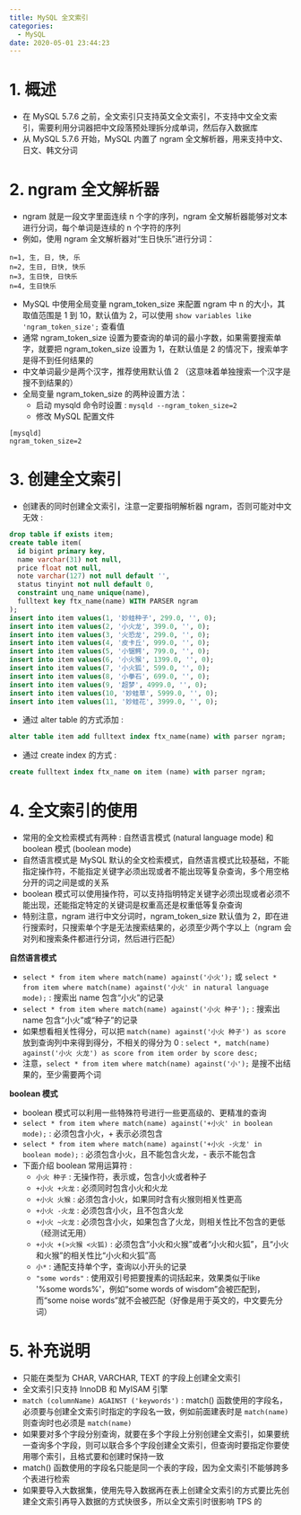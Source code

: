 ```yaml
---
title: MySQL 全文索引
categories:
  - MySQL
date: 2020-05-01 23:44:23
---
```


# 1. 概述

- 在 MySQL 5.7.6 之前，全文索引只支持英文全文索引，不支持中文全文索引，需要利用分词器把中文段落预处理拆分成单词，然后存入数据库
- 从 MySQL 5.7.6 开始，MySQL 内置了 ngram 全文解析器，用来支持中文、日文、韩文分词

# 2. ngram 全文解析器

- ngram 就是一段文字里面连续 n 个字的序列，ngram 全文解析器能够对文本进行分词，每个单词是连续的 n 个字符的序列
- 例如，使用 ngram 全文解析器对“生日快乐”进行分词：
```
n=1, 生, 日, 快, 乐
n=2, 生日, 日快, 快乐
n=3, 生日快, 日快乐
n=4, 生日快乐
```
- MySQL 中使用全局变量 ngram_token_size 来配置 ngram 中 n 的大小，其取值范围是 1 到 10，默认值为 2，可以使用 `show variables like 'ngram_token_size';` 查看值
- 通常 ngram_token_size 设置为要查询的单词的最小字数，如果需要搜索单字，就要把 ngram_token_size 设置为 1，在默认值是 2 的情况下，搜索单字是得不到任何结果的
- 中文单词最少是两个汉字，推荐使用默认值 2 （这意味着单独搜索一个汉字是搜不到结果的）
- 全局变量 ngram_token_size 的两种设置方法：
    - 启动 mysqld 命令时设置 : `mysqld --ngram_token_size=2`
    - 修改 MySQL 配置文件
```
[mysqld] 
ngram_token_size=2
```

# 3. 创建全文索引

- 创建表的同时创建全文索引，注意一定要指明解析器 ngram，否则可能对中文无效 :
```sql
drop table if exists item;
create table item(
  id bigint primary key,
  name varchar(31) not null,
  price float not null,
  note varchar(127) not null default '',
  status tinyint not null default 0,
  constraint unq_name unique(name),
  fulltext key ftx_name(name) WITH PARSER ngram
);
insert into item values(1, '妙蛙种子', 299.0, '', 0);
insert into item values(2, '小火龙', 399.0, '', 0);
insert into item values(3, '火恐龙', 299.0, '', 0);
insert into item values(4, '皮卡丘', 999.0, '', 0);
insert into item values(5, '小锯鳄', 799.0, '', 0);
insert into item values(6, '小火猴', 1399.0, '', 0);
insert into item values(7, '小火狐', 599.0, '', 0);
insert into item values(8, '小拳石', 699.0, '', 0);
insert into item values(9, '超梦', 4999.0, '', 0);
insert into item values(10, '妙蛙草', 5999.0, '', 0);
insert into item values(11, '妙蛙花', 3999.0, '', 0);
```
- 通过 alter table 的方式添加 :
```sql
alter table item add fulltext index ftx_name(name) with parser ngram;
```
- 通过 create index 的方式 :
```sql
create fulltext index ftx_name on item (name) with parser ngram; 
```

# 4. 全文索引的使用

- 常用的全文检索模式有两种 : 自然语言模式 (natural language mode) 和 boolean 模式 (boolean mode)
- 自然语言模式是 MySQL 默认的全文检索模式，自然语言模式比较基础，不能指定操作符，不能指定关键字必须出现或者不能出现等复杂查询，多个用空格分开的词之间是或的关系
- boolean 模式可以使用操作符，可以支持指明特定关键字必须出现或者必须不能出现，还能指定特定的关键词是权重高还是权重低等复杂查询
- 特别注意，ngram 进行中文分词时，ngram_token_size 默认值为 2，即在进行搜索时，只搜索单个字是无法搜索结果的，必须至少两个字以上（ngram 会对列和搜索条件都进行分词，然后进行匹配）

**自然语言模式**

- `select * from item where match(name) against('小火');` 或 `select * from item where match(name) against('小火' in natural language mode);` : 搜索出 name 包含“小火”的记录
- `select * from item where match(name) against('小火 种子');` : 搜索出 name 包含“小火”或“种子”的记录
- 如果想看相关性得分，可以把 `match(name) against('小火 种子') as score` 放到查询列中来得到得分，不相关的得分为 0 : `select *, match(name) against('小火 火龙') as score from item order by score desc;`
- 注意，`select * from item where match(name) against('小');` 是搜不出结果的，至少需要两个词

**boolean 模式**

- boolean 模式可以利用一些特殊符号进行一些更高级的、更精准的查询
- `select * from item where match(name) against('+小火' in boolean mode);` : 必须包含小火，+ 表示必须包含
- `select * from item where match(name) against('+小火 -火龙' in boolean mode);` : 必须包含小火，且不能包含火龙，- 表示不能包含
- 下面介绍 boolean 常用运算符 :
    - `小火 种子` : 无操作符，表示或，包含小火或者种子
    - `+小火 +火龙` : 必须同时包含小火和火龙
    - `+小火 火猴` : 必须包含小火，如果同时含有火猴则相关性更高
    - `+小火 -火龙` : 必须包含小火，且不包含火龙
    - `+小火 ~火龙` : 必须包含小火，如果包含了火龙，则相关性比不包含的更低（经测试无用）
    - `+小火 +(>火猴 <火狐)` : 必须包含“小火和火猴”或者“小火和火狐”，且“小火和火猴”的相关性比“小火和火狐”高
    - `小*` : 通配支持单个字，查询以小开头的记录
    - `"some words"` : 使用双引号把要搜素的词括起来，效果类似于like '%some words%'，例如“some words of wisdom”会被匹配到，而“some noise words”就不会被匹配（好像是用于英文的，中文要先分词）

# 5. 补充说明

- 只能在类型为 CHAR, VARCHAR, TEXT 的字段上创建全文索引
- 全文索引只支持 InnoDB 和 MyISAM 引擎
- `match (columnName) AGAINST ('keywords')` : match() 函数使用的字段名，必须要与创建全文索引时指定的字段名一致，例如前面建表时是 `match(name)` 则查询时也必须是 `match(name)`
- 如果要对多个字段分别查询，就要在多个字段上分别创建全文索引，如果要统一查询多个字段，则可以联合多个字段创建全文索引，但查询时要指定你要使用哪个索引，且格式要和创建时保持一致
- match() 函数使用的字段名只能是同一个表的字段，因为全文索引不能够跨多个表进行检索
- 如果要导入大数据集，使用先导入数据再在表上创建全文索引的方式要比先创建全文索引再导入数据的方式快很多，所以全文索引时很影响 TPS 的